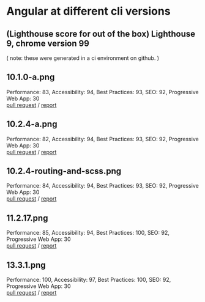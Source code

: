 # Angular at different cli versions
## (Lighthouse score for out of the box) Lighthouse 9, chrome version 99
( note: these were generated in a ci environment on github. )

## 10.1.0-a.png
Performance: 83, Accessibility: 94, Best Practices: 93, SEO: 92, Progressive Web App: 30<br/>
[pull request](https://github.com/scratch-angular-at-different-versions/scratch-angular-ten-one-zero/pull/1) / 
[report](https://storage.googleapis.com/lighthouse-infrastructure.appspot.com/reports/1649036775386-73180.report.html)
## 10.2.4-a.png
Performance: 82, Accessibility: 94, Best Practices: 93, SEO: 92, Progressive Web App: 30<br/>
[pull request](https://github.com/scratch-angular-at-different-versions/scratch-angular-ten-two-four/pull/1) / 
[report](https://storage.googleapis.com/lighthouse-infrastructure.appspot.com/reports/1649036821933-98551.report.html)
## 10.2.4-routing-and-scss.png
Performance: 84, Accessibility: 94, Best Practices: 93, SEO: 92, Progressive Web App: 30<br/>
[pull request](https://github.com/scratch-angular-at-different-versions/scratch-angular-ten-two-four-routing-and-scss/pull/1) /
[report](https://storage.googleapis.com/lighthouse-infrastructure.appspot.com/reports/1649036845233-12662.report.html)

## 11.2.17.png
Performance: 85, Accessibility: 94, Best Practices: 100, SEO: 92, Progressive Web App: 30<br/>
[pull request](https://github.com/scratch-angular-at-different-versions/scratch-angular-eleven-two-seventeen/pull/6) / 
[report](https://storage.googleapis.com/lighthouse-infrastructure.appspot.com/reports/1649042753677-8285.report.html)

## 13.3.1.png
Performance: 100, Accessibility: 97, Best Practices: 100, SEO: 92, Progressive Web App: 30<br/>
[pull request](https://github.com/scratch-angular-at-different-versions/scratch-angular-thirteen-three-one) / 
[report](https://storage.googleapis.com/lighthouse-infrastructure.appspot.com/reports/1649031460328-66015.report.html)

